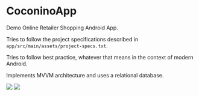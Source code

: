 # CoconinoApp
Demo Online Retailer Shopping Android App.

Tries to follow the project specifications described in `app/src/main/assets/project-specs.txt`.

Tries to follow best practice, whatever that means in the context of modern Android.

Implements MVVM architecture and uses a relational database.

![](https://i.imgur.com/camZTVn.png)
![](https://i.imgur.com/GwMtZeu.png)
